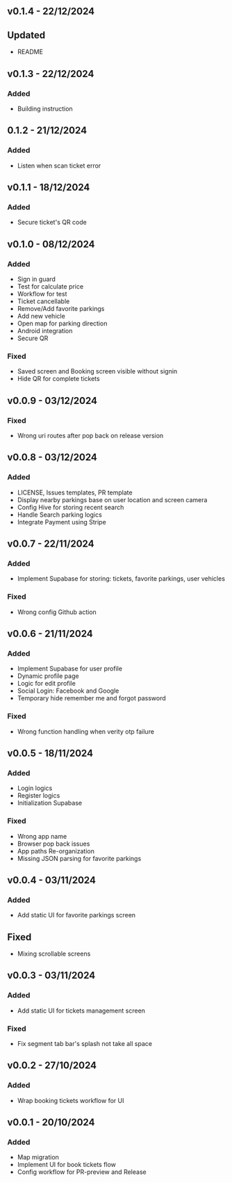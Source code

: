 ## v0.1.4 - 22/12/2024
## Updated
- README

## v0.1.3 - 22/12/2024
### Added
- Building instruction

## 0.1.2 - 21/12/2024
### Added
- Listen when scan ticket error

## v0.1.1 - 18/12/2024
### Added
- Secure ticket's QR code

## v0.1.0 - 08/12/2024
### Added
- Sign in guard
- Test for calculate price
- Workflow for test
- Ticket cancellable
- Remove/Add favorite parkings
- Add new vehicle
- Open map for parking direction
- Android integration
- Secure QR
### Fixed
- Saved screen and Booking screen visible without signin
- Hide QR for complete tickets

## v0.0.9 - 03/12/2024
### Fixed
- Wrong uri routes after pop back on release version

## v0.0.8 - 03/12/2024
### Added
- LICENSE, Issues templates, PR template
- Display nearby parkings base on user location and screen camera
- Config Hive for storing recent search
- Handle Search parking logics
- Integrate Payment using Stripe

## v0.0.7 - 22/11/2024
### Added
- Implement Supabase for storing: tickets, favorite parkings, user vehicles
### Fixed
- Wrong config Github action

## v0.0.6 - 21/11/2024
### Added
- Implement Supabase for user profile
- Dynamic profile page
- Logic for edit profile
- Social Login: Facebook and Google
- Temporary hide remember me and forgot password
### Fixed
- Wrong function handling when verity otp failure

## v0.0.5 - 18/11/2024
### Added
- Login logics
- Register logics
- Initialization Supabase
### Fixed
- Wrong app name
- Browser pop back issues
- App paths Re-organization
- Missing JSON parsing for favorite parkings

## v0.0.4 - 03/11/2024
### Added
- Add static UI for favorite parkings screen
## Fixed
- Mixing scrollable screens

## v0.0.3 - 03/11/2024
### Added
- Add static UI for tickets management screen
### Fixed
- Fix segment tab bar's splash not take all space

## v0.0.2 - 27/10/2024
### Added
- Wrap booking tickets workflow for UI

## v0.0.1 - 20/10/2024
### Added
- Map migration
- Implement UI for book tickets flow
- Config workflow for PR-preview and Release